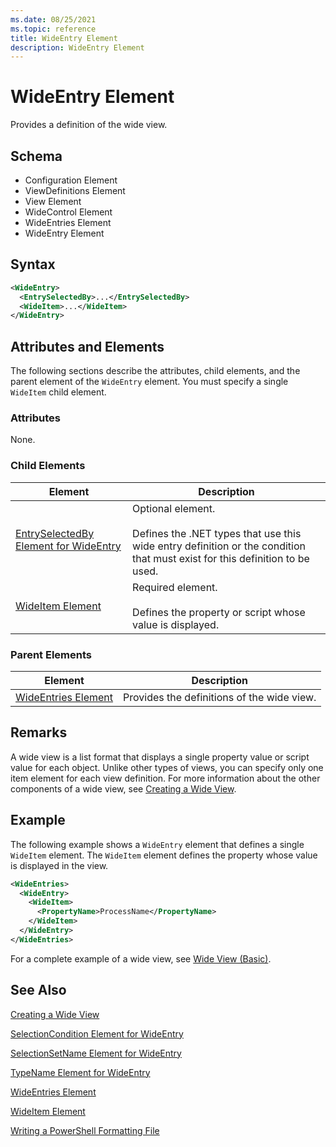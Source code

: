 ```yaml
---
ms.date: 08/25/2021
ms.topic: reference
title: WideEntry Element
description: WideEntry Element
---
```

# WideEntry Element

Provides a definition of the wide view.

## Schema

- Configuration Element
- ViewDefinitions Element
- View Element
- WideControl Element
- WideEntries Element
- WideEntry Element

## Syntax

```xml
<WideEntry>
  <EntrySelectedBy>...</EntrySelectedBy>
  <WideItem>...</WideItem>
</WideEntry>
```

## Attributes and Elements

The following sections describe the attributes, child elements, and the parent element of the
`WideEntry` element. You must specify a single `WideItem` child element.

### Attributes

None.

### Child Elements

|Element|Description|
|-------------|-----------------|
|[EntrySelectedBy Element for WideEntry](./entryselectedby-element-for-wideentry-format.md)|Optional element.<br /><br /> Defines the .NET types that use this wide entry definition or the condition that must exist for this definition to be used.|
|[WideItem Element](./wideitem-element-for-widecontrol-format.md)|Required element.<br /><br /> Defines the property or script whose value is displayed.|

### Parent Elements

|Element|Description|
|-------------|-----------------|
|[WideEntries Element](./wideentries-element-for-widecontrol-format.md)|Provides the definitions of the wide view.|

## Remarks

A wide view is a list format that displays a single property value or script value for each object.
Unlike other types of views, you can specify only one item element for each view definition. For
more information about the other components of a wide view, see [Creating a Wide View](./creating-a-wide-view.md).

## Example

The following example shows a `WideEntry` element that defines a single `WideItem` element. The
`WideItem` element defines the property whose value is displayed in the view.

```xml
<WideEntries>
  <WideEntry>
    <WideItem>
      <PropertyName>ProcessName</PropertyName>
    </WideItem>
  </WideEntry>
</WideEntries>

```

For a complete example of a wide view, see [Wide View (Basic)](./wide-view-basic.md).

## See Also

[Creating a Wide View](./creating-a-wide-view.md)

[SelectionCondition Element for WideEntry](./selectioncondition-element-for-entryselectedby-for-widecontrol-format.md)

[SelectionSetName Element for WideEntry](./selectionsetname-element-for-entryselectedby-for-widecontrol-format.md)

[TypeName Element for WideEntry](./typename-element-for-entryselectedby-for-wideentry-format.md)

[WideEntries Element](./wideentries-element-for-widecontrol-format.md)

[WideItem Element](./wideitem-element-for-widecontrol-format.md)

[Writing a PowerShell Formatting File](./writing-a-powershell-formatting-file.md)
